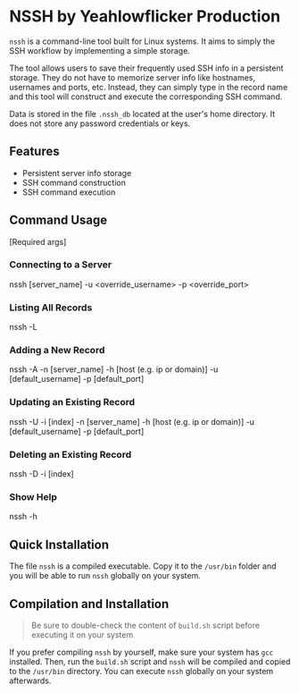 # NSSH by Yeahlowflicker Production

`nssh` is a command-line tool built for Linux systems. It aims to simply the SSH workflow by implementing a simple storage.

The tool allows users to save their frequently used SSH info in a persistent storage. They do not have to memorize server info like hostnames, usernames and ports, etc. Instead, they can simply type in the record name and this tool will construct and execute the corresponding SSH command.

Data is stored in the file `.nssh_db` located at the user's home directory. It does not store any password credentials or keys.


## Features
- Persistent server info storage
- SSH command construction
- SSH command execution

## Command Usage

[Required args] <Optional args>

### Connecting to a Server
nssh [server_name] -u <override_username> -p <override_port>

### Listing All Records
nssh -L

### Adding a New Record
nssh -A -n [server_name] -h [host (e.g. ip or domain)] -u [default_username] -p [default_port]

### Updating an Existing Record
nssh -U -i [index] -n [server_name] -h [host (e.g. ip or domain)] -u [default_username] -p [default_port]

### Deleting an Existing Record
nssh -D -i [index]

### Show Help
nssh -h


## Quick Installation
The file `nssh` is a compiled executable. Copy it to the `/usr/bin` folder and you will be able to run `nssh` globally on your system.

## Compilation and Installation
> Be sure to double-check the content of `build.sh` script before executing it on your system

If you prefer compiling `nssh` by yourself, make sure your system has `gcc` installed. Then, run the `build.sh` script and `nssh` will be compiled and copied to the `/usr/bin` directory. You can execute `nssh` globally on your system afterwards.
